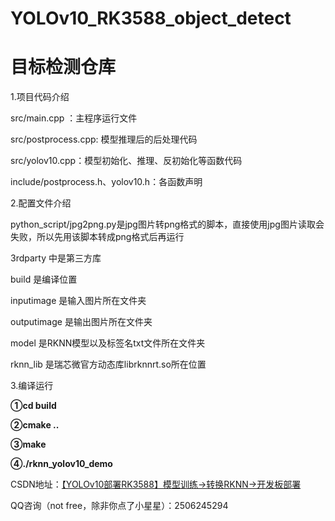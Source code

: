 #  YOLOv10_RK3588_object_detect 

# **目标检测仓库**

1.项目代码介绍

src/main.cpp ：主程序运行文件

src/postprocess.cpp: 模型推理后的后处理代码

src/yolov10.cpp：模型初始化、推理、反初始化等函数代码

include/postprocess.h、yolov10.h：各函数声明

2.配置文件介绍

python_script/jpg2png.py是jpg图片转png格式的脚本，直接使用jpg图片读取会失败，所以先用该脚本转成png格式后再运行

3rdparty 中是第三方库

build 是编译位置

inputimage 是输入图片所在文件夹

outputimage 是输出图片所在文件夹

model 是RKNN模型以及标签名txt文件所在文件夹

rknn_lib 是瑞芯微官方动态库librknnrt.so所在位置

3.编译运行

**①cd build**

**②cmake ..**

**③make**

**④./rknn_yolov10_demo**





CSDN地址：[【YOLOv10部署RK3588】模型训练→转换RKNN→开发板部署](https://blog.csdn.net/A_l_b_ert/article/details/143692979?spm=1001.2014.3001.5501)

QQ咨询（not free，除非你点了小星星）：2506245294
